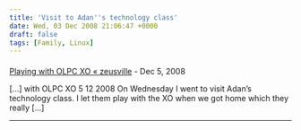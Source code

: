 ```yaml
---
title: 'Visit to Adan''s technology class'
date: Wed, 03 Dec 2008 21:06:47 +0000
draft: false
tags: [Family, Linux]
---
```



#### 
[Playing with OLPC XO &laquo; zeusville](http://zeusville.wordpress.com/2008/12/05/943/ "") - <time datetime="2008-12-05 19:10:57">Dec 5, 2008</time>

\[...\] with OLPC XO 5 12 2008 On Wednesday I went to visit Adan’s technology class. I let them play with the XO when we got home which they really \[...\]
<hr />
